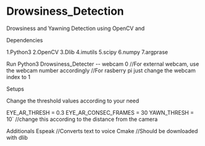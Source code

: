 # Drowsiness_Detection
Drowsiness and Yawning Detection using OpenCV and 

Dependencies

1.Python3
2.OpenCV
3.Dlib
4.imutils
5.scipy
6.numpy
7.argprase

Run
Python3 Drowsiness_Detecter -- webcam 0		//For external webcam, use the webcam number accordingly
                                          //For rasberry pi just change the webcam index to 1

Setups

Change the threshold values according to your need

EYE_AR_THRESH = 0.3
EYE_AR_CONSEC_FRAMES = 30
YAWN_THRESH = 10`	//change this according to the distance from the camera

Additionals
Espeak                        //Converts text to voice
Cmake			      //Should be downloaded with dlib	
